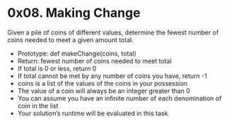 # 0x08. Making Change
Given a pile of coins of different values, determine the fewest number of coins needed to meet a given amount total.
* Prototype: def makeChange(coins, total)
* Return: fewest number of coins needed to meet total
* If total is 0 or less, return 0
* If total cannot be met by any number of coins you have, return -1
* coins is a list of the values of the coins in your possession
* The value of a coin will always be an integer greater than 0
* You can assume you have an infinite number of each denomination of coin in the list
* Your solution’s runtime will be evaluated in this task

